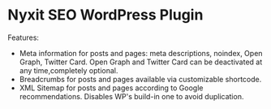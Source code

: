 # Nyxit SEO WordPress Plugin

Features:

- Meta information for posts and pages: meta descriptions, noindex, Open Graph, Twitter Card. Open Graph and Twitter Card can be deactivated at any time,completely optional.
- Breadcrumbs for posts and pages available via customizable shortcode.
- XML Sitemap for posts and pages according to Google recommendations. Disables WP's build-in one to avoid duplication.